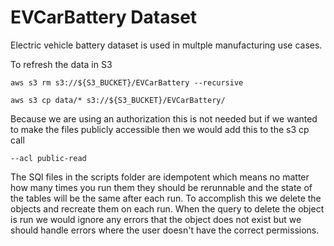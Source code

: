 
# EVCarBattery Dataset


Electric vehicle battery dataset is used in multple manufacturing use cases.


To refresh the data in S3

```
aws s3 rm s3://${S3_BUCKET}/EVCarBattery --recursive   

aws s3 cp data/* s3://${S3_BUCKET}/EVCarBattery/ 

```
Because we are using an authorization this is not needed but if we wanted to make the files publicly accessible then we would add this to the s3 cp call
```
--acl public-read    
```


The SQl files in the scripts folder are idempotent which means no matter how many times you run
them they should be rerunnable and the state of the tables will be the same after each run.
To accomplish this we delete the objects and recreate them on each run.
When the query to delete the object is run we would ignore any errors that the object does not exist but
we should handle errors where the user doesn't have the correct permissions.





